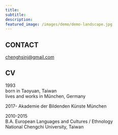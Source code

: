 ```yaml
---
title: 
subtitle: 
description: 
featured_image: /images/demo/demo-landscape.jpg
---
```



CONTACT
-
chenghsinj@gmail.com



CV
-
  1993  
  born in Taoyuan, Taiwan  
  lives and works in München, Germany  

  2017-
  Akademie der Bildenden Künste München  

  2010-2015  
  B.A. European Languages and Cultures / Ethnology  
  National Chengchi University, Taiwan  


